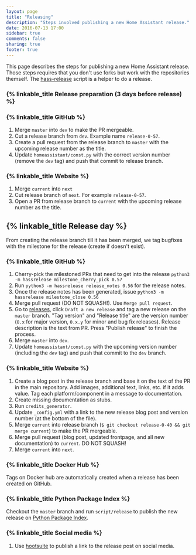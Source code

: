 ```yaml
---
layout: page
title: "Releasing"
description: "Steps involved publishing a new Home Assistant release."
date: 2016-07-13 17:00
sidebar: true
comments: false
sharing: true
footer: true
---
```


This page describes the steps for publishing a new Home Assistant release. Those steps requires that you don't use forks but work with the repositories themself. The [hass-release](https://github.com/home-assistant/hass-release) script is a helper to do a release. 

### {% linkable_title Release preparation (3 days before release) %}

### {% linkable_title GitHub %}

1. Merge `master` into `dev` to make the PR mergeable.
2. Cut a release branch from `dev`. Example name `release-0-57`.
3. Create a pull request from the release branch to `master` with the upcoming release number as the title.
4. Update `homeassistant/const.py` with the correct version number (remove the `dev` tag) and push that commit to release branch.

### {% linkable_title Website %}

1. Merge `current` into `next`
2. Cut release branch of `next`. For example `release-0-57`.
3. Open a PR from release branch to `current` with the upcoming release number as the title.

## {% linkable_title Release day %}

From creating the release branch till it has been merged, we tag bugfixes with the milestone for the release (create if doesn't exist).

### {% linkable_title GitHub %}

1. Cherry-pick the milestoned PRs that need to get into the release `python3 -m hassrelease milestone_cherry_pick 0.57`
2. Run `python3 -m hassrelease release_notes 0.56` for the release notes.
3. Once the release notes has been generated, issue `python3 -m hassrelease milestone_close 0.56`
4. Merge pull request (DO NOT SQUASH!). Use `Merge pull request`.
5. Go to [releases](https://github.com/home-assistant/home-assistant/releases), click `Draft a new release` and tag a new release on the `master` branch. "Tag version" and "Release title" are the version number (`O.x` for major version, `0.x.y` for minor and bug fix releases). Release description is the text from PR. Press "Publish release" to finish the process.
6. Merge `master` into `dev`.
7. Update `homeassistant/const.py` with the upcoming version number (including the `dev` tag) and push that commit to the `dev` branch.

### {% linkable_title Website %}

1. Create a blog post in the release branch and base it on the text of the PR in the main repository. Add images, additional text, links, etc. if it adds value. Tag each platform/component in a message to documentation.
2. Create missing documentation as stubs.
3. Run `credits_generator`.
4. Update `_config.yml` with a link to the new release blog post and version number (at the bottom of the file).
5. Merge `current` into release branch (`$ git checkout release-0-40 && git merge current`) to make the PR mergeable.
6. Merge pull request (blog post, updated frontpage, and all new documentation) to `current`. DO NOT SQUASH!
7. Merge `current` into `next`.

### {% linkable_title Docker Hub %}

Tags on Docker hub are automatically created when a release has been created on GitHub.

### {% linkable_title Python Package Index %}

Checkout the `master` branch and run `script/release` to publish the new release on [Python Package Index](https://pypi.python.org).

### {% linkable_title Social media %}

1. Use [hootsuite] to publish a link to the release post on social media.

[hootsuite]: https://hootsuite.com/dashboard
